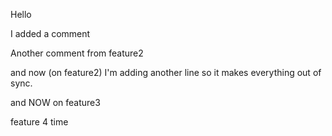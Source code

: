 Hello

I added a comment

Another comment from feature2

and now (on feature2) I'm adding another line so it makes everything out of sync.

and NOW on feature3

feature 4 time
